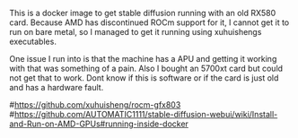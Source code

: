 This is a docker image to get stable diffusion running with an old
RX580 card.  Because AMD has discontinued ROCm support for it, I cannot
get it to run on bare metal, so I managed to get it running using
xuhuishengs executables.

One issue I run into is that the machine has a APU and getting it
working with that was something of a pain.  Also I bought an 5700xt
card but could not get that to work.  Dont know if this is software or
if the card is just old and has a hardware fault.


#https://github.com/xuhuisheng/rocm-gfx803
#https://github.com/AUTOMATIC1111/stable-diffusion-webui/wiki/Install-and-Run-on-AMD-GPUs#running-inside-docker
